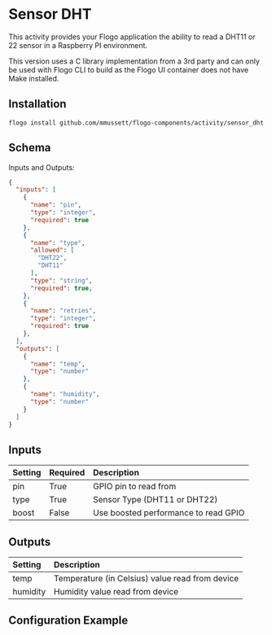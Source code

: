 # Sensor DHT
This activity provides your Flogo application the ability to read a DHT11 or 22 sensor in a Raspberry PI environment.

This version uses a C library implementation from a 3rd party and can only be used with Flogo CLI to build as the Flogo UI container does not have Make installed.

## Installation

```
flogo install github.com/mmussett/flogo-components/activity/sensor_dht
```


## Schema
Inputs and Outputs:

```json
{
  "inputs": [
    {
      "name": "pin",
      "type": "integer",
      "required": true
    },
    {
      "name": "type",
      "allowed": [
        "DHT22",
        "DHT11"
      ],
      "type": "string",
      "required": true,
    },
    {
      "name": "retries",
      "type": "integer",
      "required": true
    },
  ],
  "outputs": [
    {
      "name": "temp",
      "type": "number"
    },
    {
      "name": "humidity",
      "type": "number"
    }
  ]
}

```

## Inputs
| Setting     | Required | Description    |
|:------------|:---------|:---------------|
| pin         | True | GPIO pin to read from |
| type        | True | Sensor Type (DHT11 or DHT22) |
| boost       | False | Use boosted performance to read GPIO |

## Outputs
| Setting     | Description    |
|:------------|:---------------|
| temp | Temperature (in Celsius) value read from device |
| humidity     | Humidity value read from device |

## Configuration Example
```json
```
